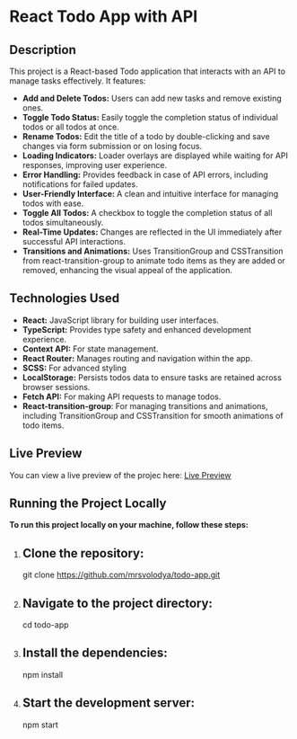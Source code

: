 # React Todo App with API

## Description

This project is a React-based Todo application that interacts with an API to manage tasks effectively. It features:

- **Add and Delete Todos:** Users can add new tasks and remove existing ones.
- **Toggle Todo Status:** Easily toggle the completion status of individual todos or all todos at once.
- **Rename Todos:** Edit the title of a todo by double-clicking and save changes via form submission or on losing focus.
- **Loading Indicators:** Loader overlays are displayed while waiting for API responses, improving user experience.
- **Error Handling:** Provides feedback in case of API errors, including notifications for failed updates.
- **User-Friendly Interface:** A clean and intuitive interface for managing todos with ease.
- **Toggle All Todos:** A checkbox to toggle the completion status of all todos simultaneously.
- **Real-Time Updates:** Changes are reflected in the UI immediately after successful API interactions.
- **Transitions and Animations:** Uses TransitionGroup and CSSTransition from react-transition-group to animate todo items as they are added or removed,
  enhancing the visual appeal of the application.

## Technologies Used

- **React:** JavaScript library for building user interfaces.
- **TypeScript:** Provides type safety and enhanced development experience.
- **Context API:** For state management.
- **React Router:** Manages routing and navigation within the app.
- **SCSS:** For advanced styling
- **LocalStorage:** Persists todos data to ensure tasks are retained across browser sessions.
- **Fetch API:** For making API requests to manage todos.
- **React-transition-group**: For managing transitions and animations, including TransitionGroup and CSSTransition for smooth animations of todo items.

## Live Preview

You can view a live preview of the projec here: [Live Preview](https://mrsvolodya.github.io/todo-app)

## Running the Project Locally

**To run this project locally on your machine, follow these steps:**

1. ## Clone the repository:
   git clone https://github.com/mrsvolodya/todo-app.git
2. ## Navigate to the project directory:
   cd todo-app
3. ## Install the dependencies:
   npm install
4. ## Start the development server:
   npm start
